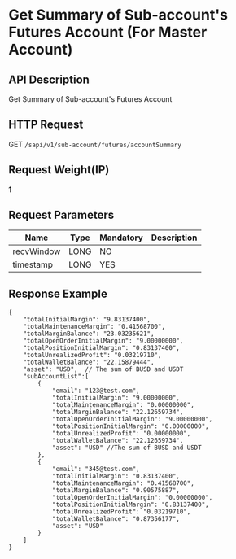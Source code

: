 # Get Summary of Sub-account's Futures Account (For Master Account) 

## API Description​

Get Summary of Sub-account's Futures Account

## HTTP Request​

GET `/sapi/v1/sub-account/futures/accountSummary`

## Request Weight(IP)​

**1**

## Request Parameters​

| Name | Type | Mandatory | Description |
| --- | --- | --- | --- |
| recvWindow | LONG | NO |  |
| timestamp | LONG | YES |  |

## Response Example​

```
{  
    "totalInitialMargin": "9.83137400",   
    "totalMaintenanceMargin": "0.41568700",   
    "totalMarginBalance": "23.03235621",   
    "totalOpenOrderInitialMargin": "9.00000000",  
    "totalPositionInitialMargin": "0.83137400",  
    "totalUnrealizedProfit": "0.03219710",  
    "totalWalletBalance": "22.15879444",  
    "asset": "USD",  // The sum of BUSD and USDT  
    "subAccountList":[  
        {  
            "email": "123@test.com",  
            "totalInitialMargin": "9.00000000",   
            "totalMaintenanceMargin": "0.00000000",   
            "totalMarginBalance": "22.12659734",   
            "totalOpenOrderInitialMargin": "9.00000000",  
            "totalPositionInitialMargin": "0.00000000",  
            "totalUnrealizedProfit": "0.00000000",  
            "totalWalletBalance": "22.12659734",  
            "asset": "USD" //The sum of BUSD and USDT  
        },  
        {   
            "email": "345@test.com",  
            "totalInitialMargin": "0.83137400",   
            "totalMaintenanceMargin": "0.41568700",   
            "totalMarginBalance": "0.90575887",   
            "totalOpenOrderInitialMargin": "0.00000000",  
            "totalPositionInitialMargin": "0.83137400",  
            "totalUnrealizedProfit": "0.03219710",  
            "totalWalletBalance": "0.87356177",  
            "asset": "USD"  
        }  
    ]  
}
```

